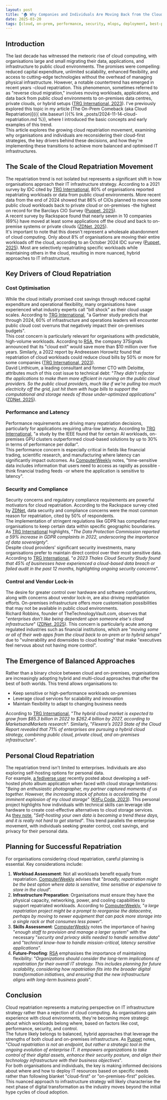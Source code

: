 ```yaml
---
layout: post
title: "🏠 Why Companies and Individuals Are Moving Back from the Cloud"
date: 2025-03-20
tags: [cloud, on-prem, performance, security, mlops, deployment, best-practices, data-science]
---
```

<!--more-->

## Introduction

The last decade has witnessed the meteoric rise of cloud computing, with organisations large and small migrating their data, applications, and infrastructure to public cloud environments. The promises were compelling: reduced capital expenditure, unlimited scalability, enhanced flexibility, and access to cutting-edge technologies without the overhead of managing physical infrastructure. However, a notable countertrend has emerged in recent years -cloud repatriation. This phenomenon, sometimes referred to as "reverse cloud migration," involves moving workloads, applications, and data back from public cloud environments to on-premises data centres, private clouds, or hybrid setups ([TRG International, 2023](https://blog.trginternational.com/cloud-repatriation-business-return-on-premises)). I've previously explored this topic in my article [The On-Prem Comeback (aka Cloud Repatriation)]({{ site.baseurl }}{% link _posts/2024-11-14-cloud-repatriation.md %}), where I introduced the basic concepts and early examples of this trend.  
This article explores the growing cloud repatriation movement, examining why organisations and individuals are reconsidering their cloud-first strategies, the key drivers behind these decisions, and how they're implementing these transitions to achieve more balanced and optimised IT infrastructures.

## The Scale of the Cloud Repatriation Movement

The repatriation trend is not isolated but represents a significant shift in how organisations approach their IT infrastructure strategy. According to a 2021 survey by IDC cited by [TRG International](https://blog.trginternational.com/cloud-repatriation-business-return-on-premises), 80% of organisations reported repatriating workloads or data from public cloud environments. More recent data from the end of 2024 showed that 86% of CIOs planned to move some public cloud workloads back to private cloud or on-premises -the highest on record for the Barclays CIO Survey ([Puppet, 2025](https://www.puppet.com/blog/cloud-repatriation)).  
A recent survey by Rackspace found that nearly seven in 10 companies (69%) have moved at least some applications off the cloud and back to on-premise systems or private clouds ([ZDNet, 2025](https://www.zdnet.com/article/why-some-companies-are-backing-away-from-the-public-cloud/)).  
It's important to note that this doesn't represent a wholesale abandonment of cloud computing. Only about 8% of organisations are moving their entire workloads off the cloud, according to an October 2024 IDC survey ([Puppet, 2025](https://www.puppet.com/blog/cloud-repatriation)). Most are selectively repatriating specific workloads while maintaining others in the cloud, resulting in more nuanced, hybrid approaches to IT infrastructure.

## Key Drivers of Cloud Repatriation

### Cost Optimisation

While the cloud initially promised cost savings through reduced capital expenditure and operational flexibility, many organisations have experienced what industry experts call "bill shock" as their cloud usage scales. According to [TRG International](https://blog.trginternational.com/cloud-repatriation-business-return-on-premises), "a Gartner study predicts that through 2024, 60% of infrastructure and operations leaders will encounter public cloud cost overruns that negatively impact their on-premises budgets".  
This cost concern is particularly relevant for organisations with predictable, high-volume workloads. According to [RSA](https://www.rsa.com/resources/blog/identity-governance-and-administration/cloud-repatriation-why-enterprise-it-is-returning-from-the-cloud/), the company 37Signals announced that its "cloud exit" would save more than $10 million over five years. Similarly, a 2022 report by Andreessen Horowitz found that repatriation of cloud workloads could reduce cloud bills by 50% or more for some companies ([TRG International, 2023](https://blog.trginternational.com/cloud-repatriation-business-return-on-premises)).  
David Linthicum, a leading consultant and former CTO with Deloitte, attributes much of this cost issue to technical debt: "_They didn't refactor the applications to make them more efficient in running on the public cloud providers. So the public cloud providers, much like if we're pulling too much electricity off the grid, just hit them with huge bills to support the computational and storage needs of those under-optimized applications_" ([ZDNet, 2025](https://www.zdnet.com/article/why-some-companies-are-backing-away-from-the-public-cloud/)).

### Performance and Latency

Performance requirements are driving many repatriation decisions, particularly for applications requiring ultra-low latency. According to [TRG International](https://blog.trginternational.com/cloud-repatriation-business-return-on-premises), "a study by the IEEE found that for certain AI workloads, on-premises GPU clusters outperformed cloud-based solutions by up to 30% in terms of performance per dollar".  
This performance concern is especially critical in fields like financial trading, scientific research, and manufacturing where latency can significantly impact outcomes. As [ComputerWeekly](https://www.computerweekly.com/feature/Cloud-repatriation-How-to-do-it-successfully) notes, "time-sensitive data includes information that users need to access as rapidly as possible -think financial trading feeds -or where the application is sensitive to latency".

### Security and Compliance

Security concerns and regulatory compliance requirements are powerful motivators for cloud repatriation. According to the Rackspace survey cited by [ZDNet](https://www.zdnet.com/article/why-some-companies-are-backing-away-from-the-public-cloud/), data security and compliance concerns were the most common reason for repatriation, cited by 50% of respondents.   
The implementation of stringent regulations like GDPR has compelled many organisations to keep certain data within specific geographic boundaries. As [TRG International](https://blog.trginternational.com/cloud-repatriation-business-return-on-premises) highlights, "_The Data Protection Commission reported a 59% increase in GDPR complaints in 2022, underscoring the importance of data sovereignty_".  
Despite cloud providers' significant security investments, many organisations prefer to maintain direct control over their most sensitive data. According to [TRG International](https://blog.trginternational.com/cloud-repatriation-business-return-on-premises), "_a 2023 Thales Cloud Security Study found that 45% of businesses have experienced a cloud-based data breach or failed audit in the past 12 months, highlighting ongoing security concerns_".

### Control and Vendor Lock-in

The desire for greater control over hardware and software configurations, along with concerns about vendor lock-in, are also driving repatriation efforts. On-premises infrastructure offers more customisation possibilities that may not be available in public cloud environments.  
Richard Robbins, founder of TheTechnologyVault.com, observes that "_enterprises don't like being dependent upon someone else's cloud infrastructure_" ([ZDNet, 2025](https://www.zdnet.com/article/why-some-companies-are-backing-away-from-the-public-cloud/)). This concern is particularly acute among regulated industries such as financial institutions, which are "_moving some or all of their web apps from the cloud back to on-prem or to hybrid setups_" due to "vulnerability and downsides to cloud hosting" that make "executives feel nervous about not having more control".

## The Emergence of Balanced Approaches

Rather than a binary choice between cloud and on-premises, organisations are increasingly adopting hybrid and multi-cloud approaches that offer the best of both worlds. This trend allows organisations to:

- Keep sensitive or high-performance workloads on-premises
- Leverage cloud services for scalability and innovation
- Maintain flexibility to adapt to changing business needs

According to [TRG International](https://blog.trginternational.com/cloud-repatriation-business-return-on-premises), "_The hybrid cloud market is expected to grow from $85.3 billion in 2022 to $262.4 billion by 2027, according to MarketsandMarkets research_". Similarly, "_Flexera's 2023 State of the Cloud Report revealed that 71% of enterprises are pursuing a hybrid cloud strategy, combining public cloud, private cloud, and on-premises infrastructure_".

## Personal Cloud Repatriation

The repatriation trend isn't limited to enterprises. Individuals are also exploring self-hosting options for personal data.  
For example, [a fediverse user](https://hachyderm.io/@Jeffrey04/114175854454606516) recently posted about developing a self-hosted photo album application when faced with cloud storage limitations: "_Being an enthusiastic photographer, my partner captured moments of us together. However, the increasing stack of photos is accelerating the imminent explosion of my cloud storage_" ([KitFu Coda, 2023](https://kitfucoda.medium.com/a-love-story-in-code-building-my-self-hosted-photo-album-b56a4e89ebdd)). This personal project highlights how individuals with technical skills can leverage idle hardware to create cost-effective alternatives to cloud storage services.  
As [they note](https://kitfucoda.medium.com/a-love-story-in-code-building-my-self-hosted-photo-album-b56a4e89ebdd), "_Self-hosting your own data is becoming a trend these days, and it is really not hard to get started_". This trend parallels the enterprise movement, with individuals seeking greater control, cost savings, and privacy for their personal data.

## Planning for Successful Repatriation

For organisations considering cloud repatriation, careful planning is essential. Key considerations include:

1. **Workload Assessment**: Not all workloads benefit equally from repatriation. [ComputerWeekly](https://www.computerweekly.com/feature/Cloud-repatriation-How-to-do-it-successfully) advises that "_broadly, repatriation might be the best option where data is sensitive, time sensitive or expensive to store in the cloud_".
2. **Infrastructure Preparation**: Organisations must ensure they have the physical capacity, networking, power, and cooling capabilities to support repatriated workloads. According to [ComputerWeekly](https://www.computerweekly.com/feature/Cloud-repatriation-How-to-do-it-successfully), "_a large repatriation project might be a prompt to reorganise the datacentre, perhaps by moving to newer equipment that can pack more storage into a single rack or that consumes less power_".
3. **Skills Assessment**: [ComputerWeekly](https://www.computerweekly.com/feature/Cloud-repatriation-How-to-do-it-successfully) notes the importance of having "_enough staff to provision and manage a larger system_" with the necessary "_security and privacy skills needed to handle sensitive data_" and "_technical know-how to handle mission-critical, latency sensitive applications_".
4. **Future-Proofing**: [RSA](https://www.rsa.com/resources/blog/identity-governance-and-administration/cloud-repatriation-why-enterprise-it-is-returning-from-the-cloud/) emphasises the importance of maintaining flexibility: "_Organizations should consider the long-term implications of repatriation for their overall IT strategy. This includes planning for future scalability, considering how repatriation fits into the broader digital transformation initiatives, and ensuring that the new infrastructure aligns with long-term business goals_".

## Conclusion

Cloud repatriation represents a maturing perspective on IT infrastructure strategy rather than a rejection of cloud computing. As organisations gain experience with cloud environments, they're becoming more strategic about which workloads belong where, based on factors like cost, performance, security, and control.  
The future likely belongs to balanced, hybrid approaches that leverage the strengths of both cloud and on-premises infrastructure. As [Puppet](https://www.puppet.com/blog/cloud-repatriation) notes, "_Cloud repatriation is not an endpoint, but rather a strategic tool in the ongoing evolution of enterprise IT. It empowers organizations to take control of their digital assets, enhance their security posture, and align their technology infrastructure with their business objectives_".  
For both organisations and individuals, the key is making informed decisions about where and how to deploy IT resources based on specific needs rather than following blanket "cloud-first" or "on-premises-first" policies. This nuanced approach to infrastructure strategy will likely characterise the next phase of digital transformation as the industry moves beyond the initial hype cycles of cloud adoption.
